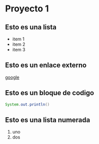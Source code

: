 # Proyecto 1
## Esto es una lista 
* item 1
* item 2
* item 3
## Esto es un enlace externo
[google](http://www.google.es)

## Esto es un bloque de codigo
```java
System.out.println()
```
## Esto es una lista numerada
1. uno
2. dos